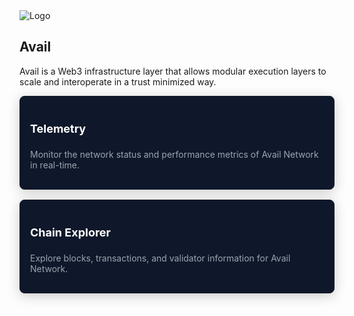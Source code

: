 
<!-- Overview Section -->
<div class="dashboard-overview p-6 bg-gray-900 rounded-lg mb-2">
  <div class="flex flex-col items-center">
    <img src="/img/avail.png" alt="Logo" class="dashboard-logo mb-2 w-24 h-24 rounded-full" />
    <h2 class="text-xl font-bold text-white mb-1">Avail</h2>
    <p class="text-left text-sm text-gray-300 mb-1">
Avail is a Web3 infrastructure layer that allows modular execution layers to scale and interoperate in a trust minimized way.
    </p>
  </div>
</div>

<!-- Card Container -->
<div class="card-container flex flex-wrap justify-between gap-4 mb-4">
  <!-- Telemetry Card -->
  <a href="https://telemetry.avail.so/#list/0xd3d2f3a3495dc597434a99d7d449ebad6616db45e4e4f178f31cc6fa14378b70" target="_blank" class="card">
    <h3 class="card-title">Telemetry</h3>
    <p class="card-text">Monitor the network status and performance metrics of Avail Network in real-time.</p>
  </a>

  <!-- Chain Explorer Card -->
  <a href="https://explorer.avail.so/#/accounts" target="_blank" class="card">
    <h3 class="card-title">Chain Explorer</h3>
    <p class="card-text">Explore blocks, transactions, and validator information for Avail Network.</p>
  </a>
</div>

<style>
/* Card Container */
.card-container {
  display: flex;
  flex-wrap: wrap;
  justify-content: space-between;
  gap: 1rem; /* Adjusts the gap between cards */
  margin-bottom: 1rem;
}

/* Card Styles */
.card {
  flex: 1;
  min-width: 250px; /* Ensures a minimum width for each card */
  background-color: #0f172a; /* Background color */
  border: 1px solid #111827; /* Slightly lighter border color */
  padding: 1rem;
  border-radius: 0.5rem; /* Rounded corners */
  text-decoration: none; /* Removes underline from links */
  color: white; /* Text color */
  box-shadow: 0 4px 20px rgba(0, 0, 0, 0.2); /* Thicker shadow effect */
  transition: transform 0.2s ease, background-color 0.3s ease; /* Smooth transform and background color transition */
  display: flex;
  flex-direction: column; /* Ensures title and text stack vertically */
  justify-content: center; /* Centers content vertically */
  align-items: flex-start; /* Aligns content to the start */
}

/* Card Hover Effect */
.card:hover {
  background-color: #374151; /* Tailwind color 'bg-gray-700' */
  transform: translateY(-4px); /* Slight upward shift on hover */
}

/* Card Title */
.card-title {
  font-size: 1.125rem; /* Tailwind 'text-lg' */
  font-weight: bold;
  margin-bottom: 0.5rem;
}

/* Card Text */
.card-text {
  font-size: 0.875rem; /* Tailwind 'text-sm' */
  color: #9CA3AF; /* Tailwind color 'text-gray-300' */
}

/* Responsive Adjustments */
@media (max-width: 768px) {
  .card-container {
    flex-direction: column; /* Stacks cards vertically on smaller screens */
    gap: 1rem; /* Adjusts the gap between cards for smaller screens */
  }

  .card {
    max-width: 100%; /* Allows cards to take full width on smaller screens */
  }
}
</style>

